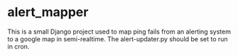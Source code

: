 alert_mapper
============
This is a small Django project used to map ping fails from an alerting system to a google map in semi-realtime. The alert-updater.py should be set to run in cron.
